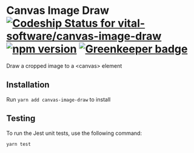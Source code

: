 # Canvas Image Draw [ ![Codeship Status for vital-software/canvas-image-draw](https://app.codeship.com/projects/663c3a00-f4f2-0135-b2f7-7e39333df641/status?branch=master)](https://app.codeship.com/projects/273447) [![npm version](https://badge.fury.io/js/canvas-image-draw.svg)](https://badge.fury.io/js/canvas-image-draw) [![Greenkeeper badge](https://badges.greenkeeper.io/vital-software/canvas-image-draw.svg)](https://greenkeeper.io/)

Draw a cropped image to a &lt;canvas&gt; element


## Installation
Run `yarn add canvas-image-draw` to install

## Testing
To run the Jest unit tests, use the following command:

	yarn test
